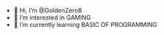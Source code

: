 - 👋 Hi, I’m @GoldenZero8
- 👀 I’m interested in GAMING
- 🌱 I’m currently learning BASIC OF PROGRAMMING

<!---
GoldenZero8/GoldenZero8 is a ✨ special ✨ repository because its `README.md` (this file) appears on your GitHub profile.
You can click the Preview link to take a look at your changes.
--->
